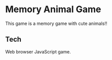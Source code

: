 # Memory Animal Game
This game is a memory game with cute animals!!

## Tech
Web browser JavaScript game.
